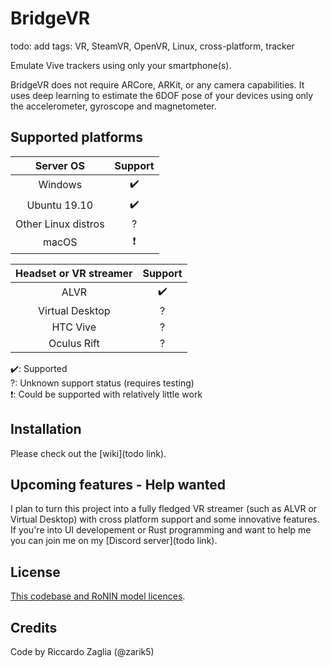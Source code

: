 # BridgeVR

todo: add tags: VR, SteamVR, OpenVR, Linux, cross-platform, tracker

Emulate Vive trackers using only your smartphone(s).

BridgeVR does not require ARCore, ARKit, or any camera capabilities. It uses deep learning to estimate the 6DOF pose of your devices using only the accelerometer, gyroscope and magnetometer.

## Supported platforms

|      Server OS      | Support |
| :-----------------: | :-----: |
|       Windows       |   ✔️    |
|    Ubuntu 19.10     |   ✔️    |
| Other Linux distros |    ?    |
|        macOS        |    ❗    |

| Headset or VR streamer | Support |
| :--------------------: | :-----: |
|          ALVR          |   ✔️    |
|    Virtual Desktop     |    ?    |
|        HTC Vive        |    ?    |
|      Oculus Rift       |    ?    |

✔️: Supported  
?: Unknown support status (requires testing)  
❗: Could be supported with relatively little work  

## Installation

Please check out the [wiki](todo link).

## Upcoming features - Help wanted

I plan to turn this project into a fully fledged VR streamer (such as ALVR or Virtual Desktop) with cross platform support and some innovative features. If you're into UI developement or Rust programming and want to help me you can join me on my [Discord server](todo link).

## License

[This codebase and RoNIN model licences](LICENCE).

## Credits

Code by Riccardo Zaglia (@zarik5)
